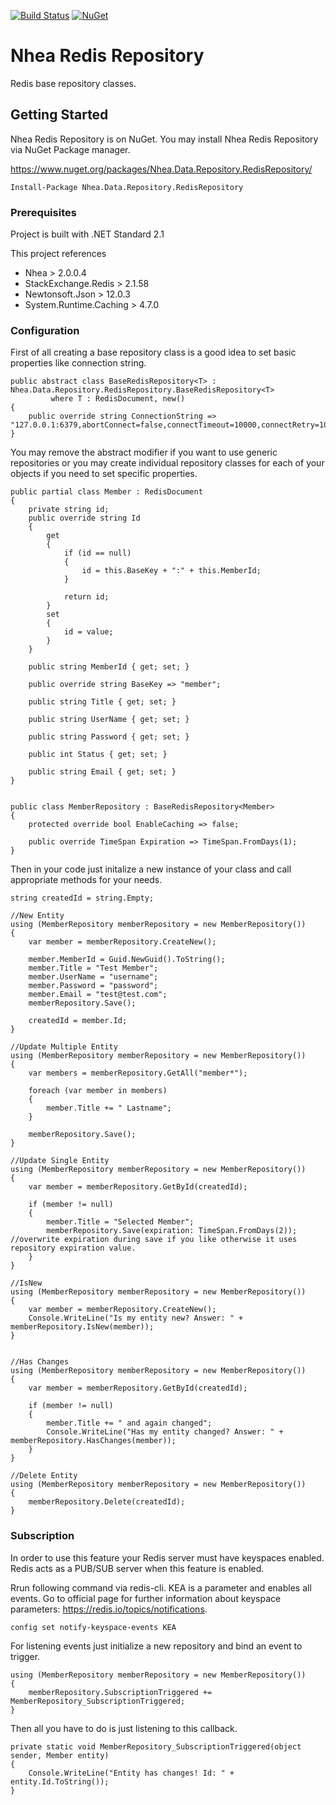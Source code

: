 [![Build Status](https://dev.azure.com/serkanyazicioglu/serkanyazicioglu/_apis/build/status/serkanyazicioglu.RedisRepository?branchName=master)](https://dev.azure.com/serkanyazicioglu/serkanyazicioglu/_build/latest?definitionId=2&branchName=master)
[![NuGet](https://img.shields.io/nuget/v/Nhea.Data.Repository.RedisRepository.svg)](https://www.nuget.org/packages/Nhea.Data.Repository.RedisRepository/)

# Nhea Redis Repository

Redis base repository classes.


## Getting Started

Nhea Redis Repository is on NuGet. You may install Nhea Redis Repository via NuGet Package manager.

https://www.nuget.org/packages/Nhea.Data.Repository.RedisRepository/

```
Install-Package Nhea.Data.Repository.RedisRepository
```

### Prerequisites

Project is built with .NET Standard 2.1

This project references 
-	Nhea > 2.0.0.4
-	StackExchange.Redis > 2.1.58
-	Newtonsoft.Json > 12.0.3
-	System.Runtime.Caching > 4.7.0

### Configuration

First of all creating a base repository class is a good idea to set basic properties like connection string.

```
public abstract class BaseRedisRepository<T> : Nhea.Data.Repository.RedisRepository.BaseRedisRepository<T>
         where T : RedisDocument, new()
{
    public override string ConnectionString => "127.0.0.1:6379,abortConnect=false,connectTimeout=10000,connectRetry=10";
}
```
You may remove the abstract modifier if you want to use generic repositories or you may create individual repository classes for each of your objects if you need to set specific properties.
```
public partial class Member : RedisDocument
{
    private string id;
    public override string Id
    {
        get
        {
            if (id == null)
            {
                id = this.BaseKey + ":" + this.MemberId;
            }

            return id;
        }
        set
        {
            id = value;
        }
    }

    public string MemberId { get; set; }

    public override string BaseKey => "member";

    public string Title { get; set; }

    public string UserName { get; set; }

    public string Password { get; set; }

    public int Status { get; set; }

    public string Email { get; set; }
}


public class MemberRepository : BaseRedisRepository<Member>
{
    protected override bool EnableCaching => false;

    public override TimeSpan Expiration => TimeSpan.FromDays(1);
}
```
Then in your code just initalize a new instance of your class and call appropriate methods for your needs.

```
string createdId = string.Empty;

//New Entity
using (MemberRepository memberRepository = new MemberRepository())
{
    var member = memberRepository.CreateNew();

    member.MemberId = Guid.NewGuid().ToString();
    member.Title = "Test Member";
    member.UserName = "username";
    member.Password = "password";
    member.Email = "test@test.com";
    memberRepository.Save();

    createdId = member.Id;
}

//Update Multiple Entity
using (MemberRepository memberRepository = new MemberRepository())
{
    var members = memberRepository.GetAll("member*");

    foreach (var member in members)
    {
        member.Title += " Lastname";
    }

    memberRepository.Save();
}

//Update Single Entity
using (MemberRepository memberRepository = new MemberRepository())
{
    var member = memberRepository.GetById(createdId);

    if (member != null)
    {
        member.Title = "Selected Member";
        memberRepository.Save(expiration: TimeSpan.FromDays(2)); //overwrite expiration during save if you like otherwise it uses repository expiration value.
    }
}

//IsNew
using (MemberRepository memberRepository = new MemberRepository())
{
    var member = memberRepository.CreateNew();
    Console.WriteLine("Is my entity new? Answer: " + memberRepository.IsNew(member));
}


//Has Changes
using (MemberRepository memberRepository = new MemberRepository())
{
    var member = memberRepository.GetById(createdId);

    if (member != null)
    {
        member.Title += " and again changed";
        Console.WriteLine("Has my entity changed? Answer: " + memberRepository.HasChanges(member));
    }
}

//Delete Entity
using (MemberRepository memberRepository = new MemberRepository())
{
    memberRepository.Delete(createdId);
}
```

### Subscription
In order to use this feature your Redis server must have keyspaces enabled. Redis acts as a PUB/SUB server when this feature is enabled.

Rrun following command via redis-cli. KEA is a parameter and enables all events. Go to official page for further information about keyspace parameters: https://redis.io/topics/notifications.
```
config set notify-keyspace-events KEA
```
For listening events just initialize a new repository and bind an event to trigger.

```
using (MemberRepository memberRepository = new MemberRepository())
{
    memberRepository.SubscriptionTriggered += MemberRepository_SubscriptionTriggered;
}
```
Then all you have to do is just listening to this callback.
```
private static void MemberRepository_SubscriptionTriggered(object sender, Member entity)
{
    Console.WriteLine("Entity has changes! Id: " + entity.Id.ToString());
}
```